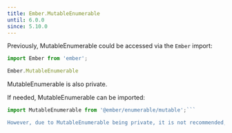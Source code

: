```yaml
---
title: Ember.MutableEnumerable
until: 6.0.0
since: 5.10.0
---
```



Previously, MutableEnumerable could be accessed via the `Ember` import:
```js
import Ember from 'ember';

Ember.MutableEnumerable

```
MutableEnumerable is also private.

 If needed, MutableEnumerable can be imported:
```js
import MutableEnumerable from '@ember/enumerable/mutable';```

However, due to MutableEnumerable being private, it is not recommended, nor supported.
